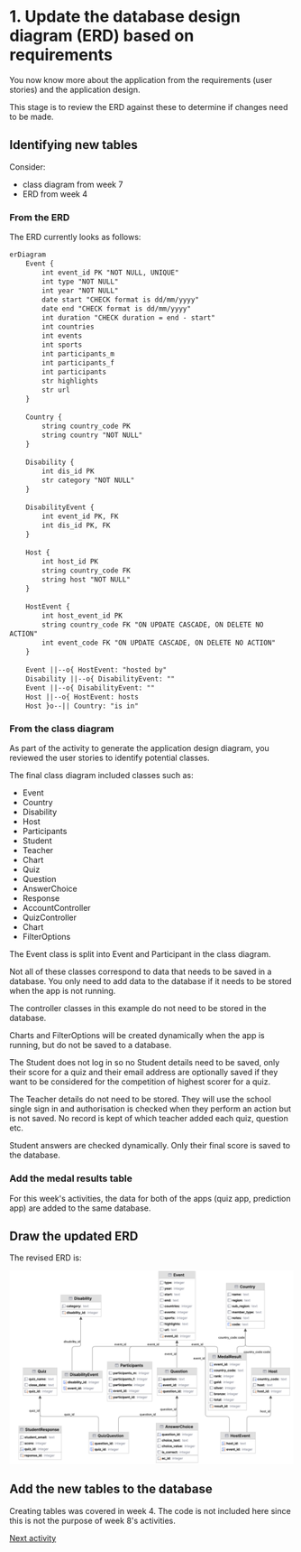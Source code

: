 # 1. Update the database design diagram (ERD) based on requirements

You now know more about the application from the requirements (user stories) and the application design.

This stage is to review the ERD against these to determine if changes need to be made.

## Identifying new tables

Consider:

- class diagram from week 7
- ERD from week 4

### From the ERD

The ERD currently looks as follows:

```mermaid
erDiagram
    Event {
        int event_id PK "NOT NULL, UNIQUE"
        int type "NOT NULL"
        int year "NOT NULL"
        date start "CHECK format is dd/mm/yyyy"
        date end "CHECK format is dd/mm/yyyy"
        int duration "CHECK duration = end - start"
        int countries
        int events
        int sports
        int participants_m
        int participants_f
        int participants
        str highlights
        str url
    }

    Country {
        string country_code PK
        string country "NOT NULL"
    }

    Disability {
        int dis_id PK
        str category "NOT NULL"
    }

    DisabilityEvent {
        int event_id PK, FK
        int dis_id PK, FK
    }

    Host {
        int host_id PK
        string country_code FK
        string host "NOT NULL"
    }

    HostEvent {
        int host_event_id PK
        string country_code FK "ON UPDATE CASCADE, ON DELETE NO ACTION"
        int event_code FK "ON UPDATE CASCADE, ON DELETE NO ACTION"
    }

    Event ||--o{ HostEvent: "hosted by"
    Disability ||--o{ DisabilityEvent: ""
    Event ||--o{ DisabilityEvent: ""
    Host ||--o{ HostEvent: hosts
    Host }o--|| Country: "is in"
```

### From the class diagram

As part of the activity to generate the application design diagram, you reviewed the user stories to identify potential
classes.

The final class diagram included classes such as:

- Event
- Country
- Disability
- Host
- Participants
- Student
- Teacher
- Chart
- Quiz
- Question
- AnswerChoice
- Response
- AccountController
- QuizController
- Chart
- FilterOptions

The Event class is split into Event and Participant in the class diagram.

Not all of these classes correspond to data that needs to be saved in a database. You only need to add data to the
database if it needs to be stored when the app is not running.

The controller classes in this example do not need to be stored in the database.

Charts and FilterOptions will be created dynamically when the app is running, but do not be saved to a database.

The Student does not log in so no Student details need to be saved, only their score for a quiz and their email address 
are optionally saved if they want to be considered for the competition of highest scorer for a quiz.

The Teacher details do not need to be stored. They will use the school single sign in and authorisation is checked when
they perform an action but is not saved. No record is kept of which teacher added each quiz, question etc.

Student answers are checked dynamically. Only their final score is saved to the database.

### Add the medal results table

For this week's activities, the data for both of the apps (quiz app, prediction app) are added to the same database.

## Draw the updated ERD
The revised ERD is:

![ERD paralympics database final](../img/erd-para-queries.png)

## Add the new tables to the database

Creating tables was covered in week 4. The code is not included here since this is not the purpose of week 8's
activities.

[Next activity](8-2-select.md)